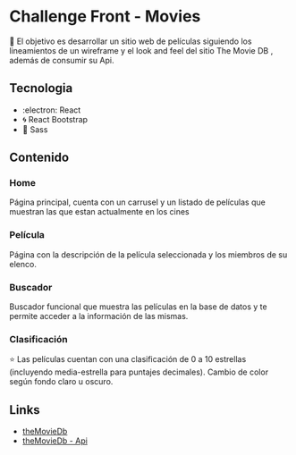
# Challenge Front - Movies

🎯 El objetivo es desarrollar un sitio web de películas siguiendo los lineamientos de un wireframe y el
look and feel del sitio The Movie DB , además de consumir su Api.


## Tecnologia

- :electron: React
- 🌀 React Bootstrap
- 💅 Sass

## Contenido

### Home
Página principal, cuenta con un carrusel
y un listado de películas que muestran las
que estan actualmente en los cines

### Película  

Página con la descripción de la película seleccionada 
y los miembros de su elenco.

### Buscador  

Buscador funcional que muestra las películas en la base de datos
y te permite acceder a la información de las mismas.

### Clasificación  

⭐ Las películas cuentan con una clasificación de 0 a 10 estrellas
(incluyendo media-estrella para puntajes decimales). 
Cambio de color según fondo claro u oscuro.  

## Links

 - [theMovieDb](https://www.themoviedb.org/)
 - [theMovieDb - Api](https://www.themoviedb.org/documentation/api)
 
